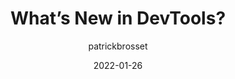 ---
author: patrickbrosset
date: 2022-01-26
permalink: false
publisher: smashingmag
tags:
  - devtools
target_url: https://www.smashingmagazine.com/2022/01/devtools-updates-2022/
title: What’s New in DevTools?
---